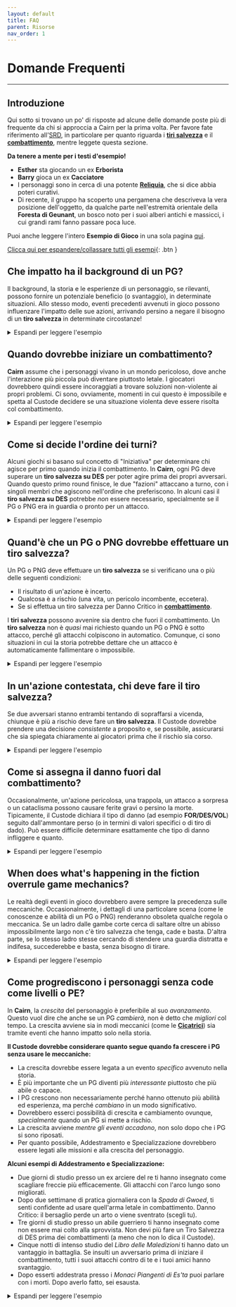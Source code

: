 ```yaml
---
layout: default
title: FAQ
parent: Risorse
nav_order: 1
---
```


# Domande Frequenti
---

## Introduzione

Qui sotto si trovano un po' di risposte ad alcune delle domande poste più di frequente da chi si approccia a Cairn per la prima volta. Per favore fate riferimento all'[SRD](/cairn-srd/), in particolare per quanto riguarda i [**tiri salvezza**](/cairn-srd/#tiri-salvezza) e il [**combattimento**](/cairn-srd/#combattimento), mentre leggete questa sezione.

**Da tenere a mente per i testi d'esempio!**
- **Esther** sta giocando un ex **Erborista**
- **Barry** gioca un ex **Cacciatore**
- I personaggi sono in cerca di una potente [**Reliquia**](/cairn-srd/#reliquie), che si dice abbia poteri curativi.
- Di recente, il gruppo ha scoperto una pergamena che descriveva la vera posizione dell'oggetto, da qualche parte nell'estremità orientale della **Foresta di Geunant**, un bosco noto per i suoi alberi antichi e massicci, i cui grandi rami fanno passare poca luce.

Puoi anche leggere l'intero **Esempio di Gioco** in una sola pagina [qui](/risorse/esempio-di-gioco).

<a href='#/' id='expAll' class='exp'>Clicca qui per espandere/collassare tutti gli esempi</a>{: .btn }

## Che impatto ha il background di un PG?

Il background, la storia e le esperienze di un personaggio, se rilevanti, possono fornire un potenziale beneficio (o svantaggio), in determinate situazioni. Allo stesso modo, eventi precedenti avvenuti in gioco possono influenzare l'impatto delle sue azioni, arrivando persino a negare il bisogno di un **tiro salvezza** in determinate circostanze!

<details markdown="block">
  <summary>
Espandi per leggere l'esempio
 </summary>

 **Custode**: _"Avete trascorso buona parte della mattinata facendovi strada attraverso la **Foresta di Geunant**, tagliando viticci pendenti e cespugli che vi arrivavano alla vita. È molto facile perdersi qua, in mezzo al folto sottobosco. Per peggiorare le cose, il Sole è completamente oscurato dai folti rami sopra le vostre teste."_

 **Barry**: _"Il mio background da **Cacciatore** può aiutarci in qualche modo?"_

 **Custode**: _"Sì, anche se devi fermarti spesso per guardarti attorno; di conseguenza, andate a rilento. Continuate ad andare a Est, verso la vostra destinazione"_

 **Custode**: _"Dopo qualche ora sbucate in una piccola radura tra le piante, perfetta per una breve sosta. Dall'altra parte della radura c'è un sentiero piccolo ma visibile che punta a Est. L'entrata del sentiero è bloccata da una grossa pianta in fiore, illuminata da un solitario raggio di sole; dai suoi baccelli aperti, di colore blu, sgocciola un icore verde."_

 **Esther**: _"Come ex **Erborista**, riconosco la pianta?"_

 **Custode**: _"Sì. Sai anche che probabilmente è cresciuta molto per via del raggio di sole che la sommerge di luce naturale."_

 **Esther**: _"Cosa mi dicono i colori della pianta? È velenosa? Cosa so dell'icore verde?"_

 **Custode**: _"Osservi tutte queste cose e riconosci che, sì, molto probabilmente è velenosa, perché i petali ricordano molto quelli dell'Aconito."_

 **Barry**: _"Va bene, il piano è questo: scalerò uno degli alberi sopra la pianta e vi stenderò sopra il mio sacco a pelo, per bloccare la luce. Con un po' di fortuna, questo farà chiudere i baccelli!"_

 **Custode**: _"Stendi con cura il tuo sacco a pelo tra due tronchi, proiettando un'ombra sopra i baccelli blu della pianta al di sotto. Immediatamente, questi cominciano a chiudersi, abbastanza da permettere a una persona attenta di passarvi in mezzo."_

 **Esther**: _"Eccellente. Voglio provare a estrarre con cura una delle foglie, per usarla in futuro, e poi andare avanti."_

 **Cosa sarebbe successo se nessuno dei PG avesse avuto esperienze o competenze rilevanti?**

 - Se non ci fosse stato nessun PG con il background **Erborista**, il Custode avrebbe probabilmente dichiarato che i PG ignoravano le proprietà della pianta e, si spera, i giocatori avrebbero provato a imparare di più facendo domande ed esperimenti.

 - Se un PG avesse avuto un background _tangenziale_ (come il **Cacciatore**) il Custode avrebbe potuto [lasciar decidere al Fato](/cairn-srd/#dado-del-fato) e tirare 1d6. Più alto il tiro, più probabilmente i PG avrebbero imparato qualcosa di importante o utile.
</details>

## Quando dovrebbe iniziare un combattimento?

**Cairn** assume che i personaggi vivano in un mondo pericoloso, dove anche l'interazione più piccola può diventare piuttosto letale. I giocatori dovrebbero quindi essere incoraggiati a trovare soluzioni non-violente ai propri problemi. Ci sono, ovviamente, momenti in cui questo è impossibile e spetta al Custode decidere se una situazione violenta deve essere risolta col combattimento.

<details markdown="block">
  <summary>
Espandi per leggere l'esempio
 </summary>

 **Custode**: _"Nel tardo pomeriggio arrivate finalmente al limitare della foresta. Uscendo dagli alberi, quasi cadete in un profondo orrido che taglia in due la foresta. Finalmente, siete arrivati al **Crollo Divino**, una gola apparendemente senza fondo e senza un ponte che la attraversi. A giudicare dalle pareti di nuda roccia su entrambi i lati, calarsi sarebbe estremamente pericoloso. Sfortunatamente, la vostra mèta si trova proprio dall'altra parte, dove le rupi incontrano il confine del mondo. Nelle vicinanze c'è una piccola radura dove potreste accamparvi, protetti da un gigantesco albero di Quercia piantato vicino all'orrido"_

 **Esther**: _"Penso che dovremmo accamparci prima di andare avanti. Se dobbiamo calarci o aggirare l'abisso, preferirei avere la luce dalla nostra!"_

 **Barry**: _"Decisamente. Mi chiedo quale sia il modo più sicuro di farlo? Diamo le spalle al precipizio?"_

 **Custode**: _"Sì, a meno che, ovviamente, non ne esca qualcosa! A proposito, chi fa il primo turno di guardia?"_

 **Esther**: _"Il primo turno lo prendo io."_

 **Custode**: _"Vi accampate e mangiare una delle vostre razioni. A metà del primo turno di guardia, il rumore di rami spezzati provenire da Ovest dell'accampamento, verso la **Foresta di Geunant**. Cosa fai?"_

 **Esther**: _"Vorrei svegliare il mio compagno con un calcio, così non devo affrontare questa cosa da sola, indicandogli silenziosamente con la testa la direzione del rumore e facendogli cenno di far silenzio."_

 **Custode**: _"Lo fai e proprio mentre si sta alzando un paio di orridi occhi rossi diventa visibile dietro alle foglie del sottobosco."_

 **Barry**: _"Cosa sappiamo delle creature che vivono qui?"_

 **Custode**: _"Sapete che qualsiasi creatura che attraversi questa foresta di notte è molto probabilmente pericolosa. Difficilmente avrete il tempo di parlare con qualsiasi cosa stia per emergere da lì"_

 **Esther**: _"Allora sono pronta a combattere. Mi alzo e sfodero la spada, pronta per qualsiasi cosa arrivi"_

</details>

## Come si decide l'ordine dei turni?

Alcuni giochi si basano sul concetto di "Iniziativa" per determinare chi agisce per primo quando inizia il combattimento. In **Cairn**, ogni PG deve superare un **tiro salvezza su DES** per poter agire prima dei propri avversari. Quando questo primo round finisce, le due "fazioni" attaccano a turno, con i singoli membri che agiscono nell'ordine che preferiscono. In alcuni casi il **tiro salvezza su DES** potrebbe _non_ essere necessario, specialmente se il PG o PNG era in guardia o pronto per un attacco.

<details markdown="block">
  <summary>
Espandi per leggere l'esempio
 </summary>

 **Custode**: _"Una creatura simile a un alce, con occhi rossi come braci, esplode dall'oscurità della foresta dalla parte opposta dell'accampamento del gruppo. Un mare di nebbia fluisce dal corpo della creatura mentre ti corre incontro, **Barry**. **Esther** era già pronta, quindi agisce per prima."_
 
 **Barry**: _"E io?"_

 **Custode**: _"Tu dovrai superare un **tiro salvezza su DES** per vedere se sei in grado di prepararti in tempo per agire prima della creatura."_

 **Barry**: _"Ho tirato 1d20 e ho fatto 17. Ahia."_

 **Custode**: _"Già, è un fallimento. **Esther**, tu agirai per prima, poi la creatura e infine **Barry**. Dopodiché voi due agirete di nuovo nell'ordine che preferite, poi toccherà alla creatura e via così"_

</details>

## Quand'è che un PG o PNG dovrebbe effettuare un tiro salvezza?

Un PG o PNG deve effettuare un **tiro salvezza** se si verificano una o più delle seguenti condizioni:
 - Il risultato di un'azione è incerto.
 - Qualcosa è a rischio (una vita, un pericolo incombente, eccetera).
 - Se si effettua un tiro salvezza per Danno Critico in [**combattimento**](/cairn-srd/#danno-critico).

I **tiri salvezza** possono avvenire sia dentro che fuori il combattimento. Un **tiro salvezza** non è _quasi_ mai richiesto quando un PG o PNG è sotto attacco, perché gli attacchi colpiscono in automatico. Comunque, ci sono situazioni in cui la storia potrebbe dettare che un attacco è automaticamente fallimentare o impossibile.

<details markdown="block">
  <summary>
Espandi per leggere l'esempio
 </summary>
 
 **Esther**: _"Sappiamo qualcosa di questa creatura?"_

 **Custode**: _"Sì - è un'[**Alce Sanguinaria**](/monsters/blood-elk/), cioè una specie di cervo assassino nato da una grande cupidigia o invidia. Sono piuttosto potenti, da quello che hai sentito."_

 **Esther**: _"Spaventoso! In questo caso, voglio usare la mia azione per aiutare il mio compagno a trascinarsi fuori dal suo percorso, magari verso quella Quercia che hai menzionato prima."_

 **Custode**: _"Eri già in piedi e pronta ad agire, quindi deciderò che succede e basta, troppo in fretta perché la creatura possa cambiare la sua traiettoria. Riesci a trascinare **Barry** a Est del campo ormai calpestato, vicino alla Quercia che si trova a pochi passi dal **Crollo Divino**. Ora è il turno dell'**Alce Sanguinaria**. Attraversa lo spazio che **Barry** occupava fino a un attimo fa, distruggendo il fuoco da campo. Si volta violentemente, quasi scivolando dal dirupo nel processo. I suoi occhi brillano di un viola carico d'odio mentre si gira verso voi due. **Barry** tocca a te. Tieni conto che hai soltanto il tuo coltellino per il combattimento, perché tutto il resto è ancora al campo. Peggio, l'oscurità ti rende incapace di vedere qualcosa di più dei suoi fiammeggianti occhi rossi. Usa 1d4 quando tiri per il danno."_

 **Barry**: _"Urlando, lancio il mio pugnale verso la creatura. Tiro 1d4 e il risultato è un 1."_

 **Custode**: _"Il coltello vola abilmente dalla tua mano, fendendo l'aria brumosa appena sopra la creatura e atterrando qualche piede alle sue spalle. La bestia mugghia di rabbia e flette le gambe mentre si prepara a caricare di nuovo. Tocca voi ora. Andate nell'ordine che preferite._"

 **Esther**: _"Ho un'idea: la creatura prima ha caricato **Barry**, giusto? Quindi sembra ragionevole che lo faccia di nuovo? E se tirassi un'estremità della mia corda a **Barry** e poi lui la facesse girare attorno a un albero vicino? Così se si avvicina di nuovo cercando di calpestarlo lui potrebbe...saltare giù? Tenendosi alla corda, ovviamente."_

 **Barry**: _"Uhm... suona come un piano, credo. Sì, facciamolo!"_

 **Perché non c'era bisogno che Barry facesse un tiro salvezza per fissare la corda all'albero?**

 In un turno, un PG può tentare qualsiasi azione; un **tiro salvezza** è richiesto solo se si verifica una delle condizioni elencate sopra. Sembra ragionevole che **Barry** possa fare una folle corsa attorno all'albero (che era a pochi piedi di distanza) con la corda senza troppo pericolo. Avesse provato a correre verso l'**Alce Sanguinaria** o fatto qualcosa di similmente incerto o pericolo, avrebbe dovuto fare un **tiro salvezza**.

</details>

## In un'azione contestata, chi deve fare il tiro salvezza?

Se due avversari stanno entrambi tentando di sopraffarsi a vicenda, chiunque è più a rischio deve fare un **tiro salvezza**. Il Custode dovrebbe prendere una decisione _consistente_ a proposito e, se possibile, assicurarsi che sia spiegata chiaramente ai giocatori prima che il rischio sia corso.


 <details markdown="block">
   <summary>
 Espandi per leggere l'esempio
  </summary>

  **Custode**: _"**Esther**, lanci una estremità della tua corda a **Barry**, che la fa girare attorno alla Quercia e poi corre verso lo strapiombo dall'altra parte, urlando alla creatura di attaccarlo. **Esther** prende posizione come una sorta di contrappeso se dovesse cadere. **Barry**, siccome sei in condizione di reagire, ti permetto una specie di reazione da fuori dal combattimento."_
 
  **Barry**: _"Va bene, se mi si avvicina vorrei stare vicino al bordo del dirupo, pronto a saltar via."_

  **Custode**: _"Capito. Ora tocca all'**Alce Sanguinaria** e ovviamente è ancora molto arrabbiata con te, **Barry**. Alzando i suoi diabolici zoccoli, la bestia carica di nuovo nella tua direzione. Tu salti giù dal dirupo all'ultimo secondo, tenendoti alla corda con tutta la tua forza. L'**Alce Sanguinaria** tenta di fermare il proprio attacco nel momento in cui vede cadere il suo bersaglio. Fa un **tiro salvezza su DES** per vedere se riesce a fermarsi. Diamine, ha tirato un 20 e precipita oltre l'orlo del burrone nella vasta oscurità sottostante."_

  **Perché l'Alce Sanguinaria non ha fatto un tiro d'attacco, come suggeriscono le regole del combattimento?**
  L'attacco era considerato possibile, ma anche molto pericoloso. Se la creatura avesse effettuato un attacco a distanza o fosse stata un combattente da mischia addestrato, sarebbe stato molto meno pericoloso attaccare **Barry**. Sfortunatamente era una bestia, e una capace solo di calpestare la gente con i suoi zoccoli affilati.

  **Perché ha tirato l'Alce Sanguinaria invece di Barry, che anche lui a rischio?**
  In questo esempio, l'**Alce Sanguinaria** era molto più a rischio del suo avversario umano perché:
  - In quanto bestia furibonda, era probabilmente incapace di pensiero creativo e priva di capacità avanzate di risoluzione dei problemi.
  - Una delle sue caratteristiche primarie è la velocità relativa alla stazza ed è probabile che queste proprietà avrebbero reso una fermata improvvisa più difficile.
  - Di consegueza, non c'erano benefici situazionali o meccanici che potessero fornire qualsivoglia vantaggio all'**Alce Sanguinaria** in questo scenario.

  D'altra parte, **Barry** era quello meno a rischio dei due:
  - Come ex cacciatore, aveva già stabilito chiaramente di essere in grado di compiere azioni di questo tipo.
  - **Esther** aveva legato la corda attorno a un albero, usando sè stessa come contrappeso. Questo gli forniva un chiaro vantaggio *situazionale*.

  Se **Barry** fosse stato ferito o avesse avuto meno tempo per prepararsi, sarebbe stato concepibile di chiergli un **tiro salvezza su FOR** per vedere se riusciva a tenersi alla corda.
</details>

## Come si assegna il danno fuori dal combattimento?

Occasionalmente, un'azione pericolosa, una trappola, un attacco a sorpresa o un cataclisma possono causare ferite gravi o persino la morte. Tipicamente, il Custode dichiara il tipo di danno (ad esempio **FOR/DES/VOL**) seguito dall'ammontare perso (o in termini di valori specifici o di tiro di dado). Può essere difficile determinare esattamente che tipo di danno infliggere e quanto.

<details markdown="block">
  <summary>
Espandi per leggere l'esempio
 </summary>

 **Custode**: _"Dopo il vostro incontro con l'**Alce di Sangue**, tornate all'accampamento cercando di recuperare quanto più sonno potete. All'alba siete entrambi svegli e pronti a continuare il vostro viaggio."_

 **Esther**: _"Va bene. La domanda è, come attaversiamo il **Crollo Divino**? Ci sono ponti al nostro livello?"_

 **Custode**: _"Non che possiate vedere. Lontano a Nord un gruppetto di alberi cresce vicino al crepaccio e blocca parzialmente la vostra visuale; dovrete esplorare un po' per vedere cosa c'è oltre. Qualche centinaio di metri a Sud, invece, potete vedere un piccolo ripiano che sporge dalle pareti del crepaccio, circa cinquanta piedi più sotto. Ha una specie di forma a "L" e si avvicina parecchio all'altro lato. Potrà volerci un po' di lavoro per arrivarci, ma sembra fattibile."_

 **Barry**: _"Io dico di andare per il ripiano. Hai ancora la corda e i chiodi?"_

 **Esther**: _"Già, non vedo un modo migliore per arrivare dall'altra parte. Andiamo."_

 **Custode**: _"Dopo una camminata di mezzora lungo il crepaccio, arrivate finalmente a un punto proprio sopra il ripiano. Nelle profondità dell'orrido potete vedere un lenzuolo di bruma mattutina e subito sotto ad essa il luccichio dell'acqua corrente"_

 **Barry**: _"Ci sono grosse pietre vicino al bordo? Vorrei piantarci dentro un chiodo e fissarci la corda. Così potrò calarmi in sicurezza fino al ripiano"_

 **Custode**: _"Trovi una grossa pietra sul bordo e ci pianti dentro il chiodo."_

 **Barry**: _"Ottimo, mi calo e po accendo la mia lanterna. **Esther** mi seguirà, suppongo."_

 **Custode**: _"Piantando attentamente i tuoi piedi sul ripiano, testi la corda e chiami **Esther**, che si cala. Dopo che è arrivata in sicurezza sul ripiano, osservate i vostri dintorni. Il ripiano sembra andare a zigzag verso il basso, all'interno dell'orrido e quasi fino in fondo. Il suono dell'acqua corrente riempie il crepaccio. Volete lasciare la corda qui per il viaggio di ritorno?"_

 **Esther**: _"Purtroppo sì. Inoltre segnerò la nostra posizione sulla mia mappa. Chissà se servirà a qualcosa, ma non si sa mai... OK, andiamo via da qui"_
 
 **Custode**: _"Ti muovi cautamente lungo la sporgenza, piantando le dita nella parete del crepaccio per sicurezza. Dopo quindici faticosi minuti, arrivate finalmente a una piccola cascata che blocca il passaggio in avanti. L'acqua gelata scorre lungo la scivolosa superficie rocciosa e finisce in un piccolo bacino sotto. Qui la roccia è coperta di muschio bagnato e probabilmente scivolerete se cercherete di passare attraverso. Cosa fate?"_
 
 **Barry**: _"C'è un altro modo di andare avanti?"_

 **Custode**: _"Non che tu sappia. Potresti provare a calarti, ma è piuttosto buio e probabilmente ancora più pericoloso."_

 **Barry**: _"Ok, penso che tenterò la fortuna con la cascata, grazie. **Esther**, potresti tenerti alla mia sacca mentre passo attraverso?".

 **Esther**: _"E farmi trascinare giù con te? No grazie!"_

 **Custode**: _"Dovrai fare un **tiro salvezza su DES** per vedere se riesci ad attraversare la superficie viscida senza scivolare."_

 **Barry**: _"Ok, passo a **Esther** la mia lanterna così posso usare entrambe le mani...e ho fatto 14, un fallimento. Dannazione."_

 **Custode**: _"Scivoli e cadi lungo la cascata e nel bacino d'acqua sottostante, battendo forte la mano sul bordo allo stesso tempo. Ricevi 1d4 danni a DES e non puoi stringere bene gli oggetti nella tua mano dominante. È quasi completamente buio, ma puoi ancora vedere la luce della torcia della tua compagna sopra di te."_

**Che Caratteristica dovrebbe colpire il danno non da combattimento?**
- Se la ferita colpisce la forza fisica o la salute, sottrai da **FOR**. _Questo non innesca un **tiro salvezza da danno critico**_. **FOR** è un riflesso della salute del PG e dovrebbe mostrarlo in modi sottili ma interessanti: magari richiedendo un **tiro salvezza** quando prima non era necessario.
- Se la ferita impatta sulla capacità di muoversi, reagire prontamente o sulle abilità motorie delicate, sottrai da **DES**. Questo è spesso abbinato a un effetto anche nel mondo di gioco; avere le dita rotte impatterebbe sulla capacità di un PG di scassinare serrature, ad esempio.
- Se lo spirito, la forza di volontà o la determinazione di un PG vengono colpiti, sottrai da **VOL**. Questo tipo di danno è particolarmente utile da considerare per ferite magiche o superficiali. Un PG la cui anima è stata bruciata dalle energie arcane potrebbe aver bisogno di fare un tiro salvezza su **VOL** per leggere i Libri di Incantesimi, per esempio.

Alcune considerazioni:
- Una ferita potrebbe avere più aspetti: la [**fatica**](/cairn-srd/#privazione-e-fatica) potrebbe accompagnare una perdita di FOR dovuta a un veleno, per esempio. Fornisci sempre una possibile soluzione per superare una malattia.
- Il danno dovrebbe essere una conseguenza del fallire un **tiro salvezza**. Non far fare **tiri salvezza** ai giocatori dopo che hanno subito danni.
- I danni narrativi sono tanto potenti quanto i danni meccanici diretti. Perde **DES** avrà un impatto sui riflessi e la velocità di un personaggio, ma una gamba rotta gli impedirà del tutto di muoversi!
</details>

## When does what's happening in the fiction overrule game mechanics?
Le realtà degli eventi in gioco dovrebbero avere sempre la precedenza sulle meccaniche. Occasionalmente, i dettagli di una particolare scena (come le conoscenze e abilità di un PG o PNG) renderanno obsoleta qualche regola o meccanica. Se un ladro dalle gambe corte cerca di saltare oltre un abisso impossibilmente largo non c'è tiro salvezza che tenga, cade e basta. D'altra parte, se lo stesso ladro stesse cercando di stendere una guardia distratta e indifesa, succederebbe e basta, senza bisogno di tirare.

<details markdown="block">
  <summary>
Espandi per leggere l'esempio
 </summary>

 **Barry**: _"Beh, quella era una cattiva idea! Come farò a risalire? A meno che... Ehi, quanto riesco a vedere nell'oscurità sotto di me?"_

 **Custode**: _"Non c'è molta luce qui, ma qualcosa brilla nell'oscurità sotto di te. Se avessi più luce, forse potresti vedere cos'è"_

 **Esther**:_"Potrei lanciargli la mia lanterna. Serve un tiro?"_

 **Custode**:_"Normalmente non servirebbe, ma ricorda che la sua mano è ancora ferita dalla caduta. Direi che deve tirare lui, visto che è quello più in pericolo."_

 **Barry**: _"Ho fatto 3. Finalmente!"_

 **Custode**: _"**Barry**, afferri la lanterna senza problemi. Ora hai una vista decente dell'orrido sotto di te. Vedi una serie di piccole cascate, bacini e sporgenze che arrivano fino a un fiume sul fondo. C'è persino un restringimento nell'orrido stesso, a circa 50 piedi a sud, da cui potresti riuscire a saltare dall'altra parte!"_

 **Barry**: _"Ah! Sapevo che sarebbe stata una buona idea. Come arriviamo là sotto?"_
 
 **Custode**: _"Potresti farti scivolare lungo la cascata che scende dalla pozza dove ti trovi... È un salto corto, quindi non sei in pericolo, nemmeno con la mano che ti ritrovi."_

 **Esther**: _"Però come faccio a scendere anch'io? Aspetta, ho un'idea. Posso vederlo, giusto? E se saltassi..."_

 **Barry**: _"...dovrei prenderti al volo? Con quale mano, di grazia?"_

 **Esther**: _"Non essere ridicolo. Sarai il mio cuscino."_

 **Custode**: _"Dovresti sapere che non sei particolarmente in pericolo visto che stai puntando alla pozza, ma questo non vuol dire che non ci siano rischi. Dovrai tenerti alla parete con entrambe le mani non sarà un viaggio tranquillo. Qualcosa potrebbe caderti."_

 **Esther**: _"Ok, la mia DES non è altissima ma andiamo comunque... e ho fatto 13, un fallimento. Vedi, **Barry**? Non sei l'unico sfortunato qui."_
 
 **Custode**: _"Ce la fai, ma la discesa non è divertente. Un oggetto cade dal tuo zaino, quindi tirerò un dado Fato... sei fortunata, è un 5! Ok, decidi tu cosa cade."_

 **Esther**: _"Se posso scegliere cosa perdere... che ne dici della mia ultima torcia? Tutto il resto è troppo importante e comunque abbiamo ancora olio e lanterna."_

 **Custode**: _"Il rumore del piccolo pezzo di metallo che rimbalza contro le pareti dell'orrido si interrompe quando raggiunge l'acqua corrente al di sotto."_

</details>


## Come progrediscono i personaggi senza code come livelli o PE?

In **Cairn**, la _crescita_ del personaggio è preferibile al suo _avanzamento_. Questo vuol dire che anche se un PG _cambierà_, non è detto che _migliori_ col tempo. La crescita avviene sia in modi meccanici (come le [**Cicatrici**](/cairn-srd/#cicatrici)) sia tramite eventi che hanno impatto solo nella storia.

**Il Custode dovrebbe considerare quanto segue quando fa crescere i PG senza usare le meccaniche:**
- La crescita dovrebbe essere legata a un evento _specifico_ avvenuto nella storia.
- È più importante che un PG diventi più _interessante_ piuttosto che più abile o capace.
- I PG crescono non necessariamente perché hanno ottenuto più abilità ed esperienza, ma perché _cambiano_ in un modo significativo.
- Dovrebbero esserci possibilità di crescita e cambiamento ovunque, _specialmente_ quando un PG si mette a rischio.
- La crescita avviene _mentre gli eventi accadono_, non solo dopo che i PG si sono riposati.
- Per quanto possibile, Addestramento e Specializzazione dovrebbero essere legati alle missioni e alla crescita del personaggio.

**Alcuni esempi di Addestramento e Specializzazione:**
- Due giorni di studio presso un ex arciere del re ti hanno insegnato come scagliare freccie più efficacemente. Gli attacchi con l'arco lungo sono migliorati.
- Dopo due settimane di pratica giornaliera con la _Spada di Gwoed_, ti senti confidente ad usare quell'arma letale in combattimento. Danno Critico: il bersaglio perde un arto o viene sventrato (scegli tu).
- Tre giorni di studio presso un abile guerriero ti hanno insegnato come non essere mai colto alla sprovvista. Non devi più fare un Tiro Salvezza di DES prima dei combattimenti (a meno che non lo dica il Custode).
- Cinque notti di intenso studio del _Libro delle Maledizioni_ ti hanno dato un vantaggio in battaglia. Se insulti un avversario prima di iniziare il combattimento, tutti i suoi attacchi contro di te e i tuoi amici hanno svantaggio.
- Dopo esserti addestrata presso i _Monaci Piangenti di Es'ta_ puoi parlare con i morti. Dopo averlo fatto, sei esausta.

<details markdown="block">
  <summary>
Espandi per leggere l'esempio
 </summary>

  **Custode**: _"Lentamente, scendete nell'oscurità quasi totale dell'orrido. La vostra lanterna è abbastanza luminosa da garantire un viaggio sicuro, ma è anche un faro nella notte per chiunque o qualsiasi cosa possa trovarsi qua sotto. Fortunatamente, sembrate essere da soli, almeno per ora. Alla fine, il ruggito del fiume copre le vostre parole."_

  **Esther**: _"Ho un brutto presentimento. Quanto dobbiamo ancora scendere?"_

  **Custode**: _"Siete poco sopra il letto del fiume, a dire il vero. Piazzando accuratamente i vostri piedi sulla superficie scivolosa, alzi la lanterna e guardi l'acqua brillare, quasi in risposta. Siete a poche dozzine di piedi dalla sporgenza che avete visto prima."_

  **Esther**: _"Quanto ci sembra pericoloso attraversare lì?"_

  **Custode**: _"Dovrete saltare. L'acqua è subito sotto, quindi dovrebbe essere un atterraggio morbido. La corrente, però, sembra bella forte"_

  **Esther**": _"Cosa intendevi dire prima, quando hai detto che il fiume brillava quasi in risposta? Non sono pronta ad affrontare un fiume intelligente."_

  **Custode**: _"Non ne sei totalmente sicura, ma sembra che possa esserci qualcosa di vivo lì sotto. Come ex erborista, sai già dell'esistenza di piante bioluminescenti."_

  **Barry**: _"Piante? Possiamo affrontare delle piante. Perché non guadiamo direttamente il fiume?"_

  **Esther**: _"Uhm... potrebbe essere una buona idea. Aspetta, e se ci fossero rocce nascoste o qualcosa del genere?"_

  **Custode**: _"Potreste certamente provare. Non sembrano esserci molte rocce che spuntano da quello che potete vedere, in effetti"_

  **Esther**: _"Questa volta vado prima io. Dovrai tenermi la lanterna con la tua mano buona, **Barry**."_
  
  **Barry**: _"Buona idea. E mi metterò anche ad urlare se qualcosa dovesse saltare fuori dal fiume per provare a mangiarti."_

  **Custode**: _"Entri nell'acqua corrente. La corrente tira le tue gambe, ma ti senti comunque abbastanza forte da attraversare senza bisogno di aiuto. Lentamente, cominci il tuo viaggio; a ogni passo puoi vedere delle piante colorate - forse alghe - brillare e muoversi in risposta ai tuoi movimenti. Potrebbe anche essere solo la luce."_

  **Esther**: _"Ehm... posso sentirle?"_

  **Custode**: _"Senti solo l'umidità dell'acqua. Frose un lontano solletico, ma potrebbero essere solo delle canne. Sembrano reagire a ogni tuo movimento."_

  **Esther**: _"Interessante. Se non sono in pericolo immediato credo che andrò avanti. La nostra luce ci permette di vedere fino dall'altra parte del fiume?"_

  **Custode**: _"Quasi. Sei a circa metà dell'attraversamento quando **Barry** vede qualcosa muoversi nell'acqua a valle da te. È nero e lucido, come un'anguilla. È anche lungo circa 5 piedi."_

  **Barry**: _"Le dico di tornare indietro."_

  **Esther**: _"Posso andare più veloce di questa cosa?"_

  **Warden**: _"Uhm... Dovrai fare un tiro salvezza su DES."_

  **Esther**: _"Scusa **Barry**, voglio vedere se riesco a batterla. Capiremo come farti attraversare una volta che sarò di nuovo all'asciutto. Ok, andiamo... Sì! Un 2! Attraverso in corsa."_

  **Custode**: _"Aumenti enormemente il tuo passo, scattando attraverso l'acqua con grandi schizzi. Con ogni balzo, i tuoi piedi distruggono le creature colorate nell'acqua. L'acqua comincia a muoversi violentemente attorno alle tue caviglie. A valle, quella specie di anguilla scatta in avanti, come in risposta. Arrivi finalmente all'altra riva, mentre l'acqua del fiume ribolle alle tue spalle. Mentre salti fuori dall'acqua, un po' della sostanza luminescente si attacca alla tua caviglia destra. Una volta a terra, non sembri in grado di liberartene. Non ti fa male o altro, ma sembra che sia stata dipinta sulla tua caviglia."_

  **Esther**: _"Diamine! Cosa sembra? Inoltre, cosa vedo da questa parte del fiume?"_

  **Custode**: _"La senti bagnata, ma a parte quello sembra un tatuaggio. È come se fosse parte di te. Ti trovi su una riva praticamente identica a quella dall'altra parte; dovrai esplorare un po' per saperne di più."_

  **Esther**: _"Suppongo di poter ignorare la caviglia, per ora, se non mi fa male o altro. **Barry**, come intendi attraversare queste acque inquiete e infestate dalle anguille? Magari dovresti provare dalla quella sporgenza più a valle?"_

  **Barry**: _"Si può fare. Quante torce ti rimangono? Non voglio lasciarti al buio mentre scendo. Potresti anche provare a seguirmi per un po', anche se la luce potrebbe non essere perfetta."_

  **Esther**: _"Le ho finite, purtroppo. Ma magari se ti seguo potrò fare qualcosa dal mio lato per aiutarti a saltare?"_

  **Custode**: _"Marciate in parallelo su entrambi i lati del fiume, con la luce della lampada di **Barry** che illumina a malapena la vostra strada. **Esther**, tu stai facendo particolarmente fatica, perché devi stare molto vicina al fiume per evitare di finire in ombre sconosciute."_

  **Esther**: _"Se sono vicina al fiume, vorrei studiarlo ancora un po'. Riesco ancora a vedere quelle cose piantose bioluminescenti?"_
  
  **Warden**: _"Sì e sembra che ti seguano. La cosa interessante è che la luce dei loro movimenti è quasi sufficente a farti vedere il fiume."_

  **Barry**: _"Bene. Magari riesci a tenere gli occhi aperti nel caso ci siano altre anguille? E io? Cosa vedo mentre attraverso questo crepaccio dimenticato dagli dèi?"_

  **Custode**: _"Le pareti dal tuo lato del fiume si restringono un po' mentre ti avvicini alla sporgenza sollevata che avevi visto prima; in effetti, inizi a sentirti piuttosto schiacciato. Fortunatamente  sei abbastanza ossuto da riuscire a raggiungere la sporgenza, che blocca completamente il passaggio."_

  **Esther**: _"Cosa vedo dal mio lato del fiume? Devo ancora stare attaccata all'acqua?"_

  **Custode**: _"Il crepaccio non è altrettanto stretto dal tuo lato, quindi sarebbe facile continuare ad scendere a valle per te, se volessi allontanarti dalla luce, ovviamente. Ma, più importante, riesci a vedere che la sporgenza una volta si estendeva attraverso il fiume, perché ce n'è una speculare che spunta dall'altro lato. C'è un grosso buco in mezzo, però. Forse è collassata a un certo punto del passato? In ogni caso, **Barry** può provare a scalare la sporgenza o entrare nel fiume e aggirarla. Almeno questa volta non c'è una cascata viscida da aggirare!"_

  **Barry**: _"Assumendo di potercela fare facilmente, direi di scalare questa cosa"_

  **Custode**: _"Ci sali sopra con una certa facilità, appoggiando la lampada in cima e tirandoti su. Ora devi solo arrivare dall'altra parte."_

  **Barry**: _"Domanda veloce, com'è l'acqua esattamente al centro del fiume, dove si trova il buco?"_

  **Custode**: _"È difficile da dire da lì, ma se ti avvicini potresti vederci meglio. **Esther** invece ha osservato il fiume tutto il tempo e può vedere che le acque si stanno muovendo molto rapidamente, in una formazione circolare."_

  **Esther**: _"Sono le anguille, vero? Scommetto che sono le anguille. Cosa stanno facendo ora i miei bio-amici?"_

  **Custode**: _"Guardando nell'acqua vicino alla riva vedi che tutte le creature bioluminescenti sono scappate, come se avessero paura di questa parte del fiume."_

  **Esther**: _"Uhm...ok, ho una teoria. **Barry**, dovresti reggere la lanterna sul buco nel "ponte" e vedere cosa succede."_

  **Barry**: _"Ok. Cammino attentamente fino al centro del fiume sul "ponte", poi mi sdraio e estendo la lanterna oltre il bordo - ma poco. Voglio stare più al sicuro possibile qui."_

  **Custode**: _"Nel momento in cui la abbassi, una lucida anguilla nera salta in aria e fa scattare i suoi denti acuminati verso la lanterna. Sei abbastanza veloce da salvarla, però. L'anguilla ricade in acqua con uno spruzzo."_

  **Barry**: _"Wow! Quello faceva paura. Immagino di dover fare un tiro salvezza per attraversare, vero?"_

  **Custode**: _"Se non hai un'idea migliore, sì."_

  **Esther**: _"Io ne ho una. **Barry**, perché non spegni quella luce?"_
  
  **Barry**: _"Fatto. E ora?"_

  **Custode**: _"Spegni la lanterna. Sbattendo le palpebre, i tuoi occhi cominciano lentamente ad abituarsi all'oscurità. Improvvisamente vedi una luce brillare dall'altra parte del fiume, dove si trova **Esther**. È la sua caviglia, brilla come una candela!"_

  **Esther**: _"Aspetta, posso emettere luce ora? Sono una torcia umana?"_
  
  **Custode**: _"Nella completa oscurità, sì. Speriamo che tu non vada a strisciare nel buio tanto presto."_

  **Barry**: _"Questo è figo. Quindi alle anguille piace la luce, eh? Questo mi dà un'idea..."_

</details>


<script src="/js/expand-all.js"></script>